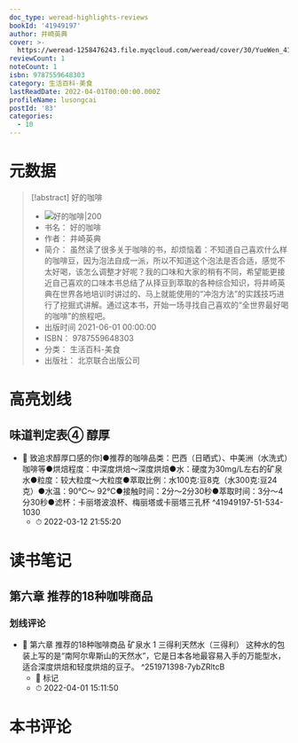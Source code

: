 ```yaml
---
doc_type: weread-highlights-reviews
bookId: '41949197'
author: 井崎英典
cover: >-
  https://weread-1258476243.file.myqcloud.com/weread/cover/30/YueWen_41949197/t7_YueWen_41949197.jpg
reviewCount: 1
noteCount: 1
isbn: 9787559648303
category: 生活百科-美食
lastReadDate: 2022-04-01T00:00:00.000Z
profileName: lusongcai
postId: '83'
categories:
  - 10
---
```

# 元数据
> [!abstract] 好的咖啡
> - ![ 好的咖啡|200](https://weread-1258476243.file.myqcloud.com/weread/cover/30/YueWen_41949197/t7_YueWen_41949197.jpg)
> - 书名： 好的咖啡
> - 作者： 井崎英典
> - 简介： 虽然读了很多关于咖啡的书，却烦恼着：不知道自己喜欢什么样的咖啡豆，因为泡法自成一派，所以不知道这个泡法是否合适，感觉不太好喝，该怎么调整才好呢？我的口味和大家的稍有不同，希望能更接近自己喜欢的口味本书总结了从择豆到萃取的各种综合知识，将井崎英典在世界各地培训时讲过的、马上就能使用的“冲泡方法”的实践技巧进行了挖掘式讲解。通过这本书，开始一场寻找自己喜欢的“全世界最好喝的咖啡”的旅程吧。
> - 出版时间 2021-06-01 00:00:00
> - ISBN： 9787559648303
> - 分类： 生活百科-美食
> - 出版社： 北京联合出版公司

# 高亮划线

## 味道判定表④ 醇厚


- 📌 致追求醇厚口感的你]●推荐的咖啡品类：巴西（日晒式）、中美洲（水洗式）咖啡等●烘焙程度：中深度烘焙～深度烘焙●水：硬度为30mg/L左右的矿泉水●粒度：较大粒度～大粒度●萃取比例：水100克∶豆8克（水300克∶豆24克）●水温：90℃～ 92℃●接触时间：2分～2分30秒●萃取时间：3分～4分30秒●滤杯：卡丽塔波浪杯、梅丽塔或卡丽塔三孔杯 ^41949197-51-534-1030
    - ⏱ 2022-03-12 21:55:20 
# 读书笔记

## 第六章 推荐的18种咖啡商品

### 划线评论
- 📌 第六章 推荐的18种咖啡商品
矿泉水
1 三得利天然水（三得利）
这种水的包装上写的是“南阿尔卑斯山的天然水”，它是日本各地最容易入手的万能型水，适合深度烘焙和轻度烘焙的豆子。  ^251971398-7ybZRltcB
    - 💭 标记
    - ⏱ 2022-04-01 15:11:50
   
# 本书评论
